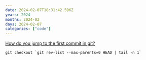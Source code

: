```yaml
---
date: 2024-02-07T18:31:42.596Z
years: 2024
months: 2024-02
days: 2024-02-07
categories: ["code"]
---
```

[How do you jump to the first commit in git?](https://stackoverflow.com/questions/43197105/how-do-you-jump-to-the-first-commit-in-git)

```
git checkout `git rev-list --max-parents=0 HEAD | tail -n 1`
```
